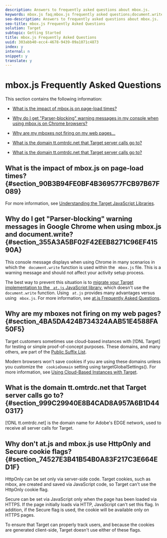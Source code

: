 ```yaml
---
description: Answers to frequently asked questions about mbox.js.
keywords: mbox.js faq;mbox.js frequently asked questions;document.write;tt.omtrdc.net;parser blocking
seo-description: Answers to frequently asked questions about mbox.js.
seo-title: mbox.js Frequently Asked Questions
solution: Target
subtopic: Getting Started
title: mbox.js Frequently Asked Questions
uuid: 303abb40-ecc4-4678-9439-09a1071c4873
index: y
internal: n
snippet: y
translate: y
---
```


# mbox.js Frequently Asked Questions

This section contains the following information: 


* [ What is the impact of mbox.js on page-load times?](../../../c_seting_up_target/c_implementing_target/t_mbox_download/c_mboxjs-frequently-asked-questions.md#section_90B3B94FE0BF4B369577FCB97B67F089) 

* [ Why do I get "Parser-blocking" warning messages in my console when using mbox.js on Chrome browsers?](../../../c_seting_up_target/c_implementing_target/t_mbox_download/c_mboxjs-frequently-asked-questions.md#section_355A3A5BF02F42EEB8271C96EF41590A) 

* [ Why are my mboxes not firing on my web pages...](../../../c_seting_up_target/c_implementing_target/t_mbox_download/c_mboxjs-frequently-asked-questions.md#section_4BA5DA424B734324AAB51E4588FA50F5) 

* [ What is the domain tt.omtrdc.net that Target server calls go to?](../../../c_seting_up_target/c_implementing_target/t_mbox_download/c_mboxjs-frequently-asked-questions.md#section_999C29940E8B4CAD8A957A6B1D440317) 

* [ What is the domain tt.omtrdc.net that Target server calls go to?](../../../c_seting_up_target/c_implementing_target/t_mbox_download/c_mboxjs-frequently-asked-questions.md#section_999C29940E8B4CAD8A957A6B1D440317) 



## What is the impact of mbox.js on page-load times? {#section_90B3B94FE0BF4B369577FCB97B67F089}

For more information, see [ Understanding the Target JavaScript Libraries](../../../c_seting_up_target/c_implementing_target/c_target-implement.md#concept_60B748DE4293488F917E8F1FA4C7E9EB). 

## Why do I get "Parser-blocking" warning messages in Google Chrome when using mbox.js and document.write? {#section_355A3A5BF02F42EEB8271C96EF41590A}

This console message displays when using Chrome in many scenarios in which the ` document.write` function is used within the ` mbox.js` file. This is a warning message and should not affect your activity setup process. 

The best way to prevent this situation is to [migrate your Target implementation to the ` at.js` JavaScript library](../../../c_seting_up_target/c_implementing_target/c_target-atjs-implementation/t_target-migrate-atjs.md#task_DE55DCE9AC2F49728395665DE1B1E6EA), which doesn't use the ` document.write` function. Using ` at.js` provides many advantages versus using ` mbox.js`. For more information, see [ at.js Frequently Asked Questions](../../../c_seting_up_target/c_implementing_target/c_target-atjs-implementation/c_target-atjs-faq.md#concept_D6EFE8D84A06476DB5ABD494D7E8C769). 

## Why are my mboxes not firing on my web pages? {#section_4BA5DA424B734324AAB51E4588FA50F5}

Target customers sometimes use cloud-based instances with [!DNL  Target] for testing or simple proof-of-concept purposes. These domains, and many others, are part of the [ Public Suffix List](https://publicsuffix.org/list/public_suffix_list.dat). 

Modern browsers won't save cookies if you are using these domains unless you customize the ` cookieDomain` setting using targetGlobalSettings(). For more information, see [ Using Cloud-Based Instances with Target](../../../c_seting_up_target/c_implementing_target/c_targeting-using-cloud-based-instances.md#concept_A2077766948F4EA081CE592D8998F566). 

## What is the domain tt.omtrdc.net that Target server calls go to? {#section_999C29940E8B4CAD8A957A6B1D440317}

[!DNL  tt.omtrdc.net] is the domain name for Adobe's EDGE network, used to receive all server calls for Target. 

## Why don't at.js and mbox.js use HttpOnly and Secure cookie flags? {#section_74527E3B41B54B0A83F217C3E664ED1F}

HttpOnly can be set only via server-side code. Target cookies, such as mbox, are created and saved via JavaScript code, so Target can't use the HttpOnly cookie flag. 

Secure can be set via JavaScript only when the page has been loaded via HTTPS. If the page initially loads via HTTP, JavaScript can't set this flag. In addition, if the Secure flag is used, the cookie will be available only on HTTPS pages. 

To ensure that Target can properly track users, and because the cookies are generated client-side, Target doesn't use either of these flags. 
